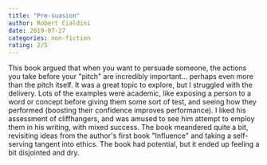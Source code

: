 ```yaml
---
title: "Pre-suasion"
author: Robert Cialdini
date: 2019-07-27
categories: non-fiction
rating: 2/5
---
```


This book argued that when you want to persuade someone, the actions you take before your "pitch" are incredibly important... perhaps even more than the pitch itself. It was a great topic to explore, but I struggled with the delivery. Lots of the examples were academic, like exposing a person to a word or concept before giving them some sort of test, and seeing how they performed (boosting their confidence improves performance). I liked his assessment of cliffhangers, and was amused to see him attempt to employ them in his writing, with mixed success. The book meandered quite a bit, revisiting ideas from the author's first book "Influence" and taking a self-serving tangent into ethics. The book had potential, but it ended up feeling a bit disjointed and dry.

